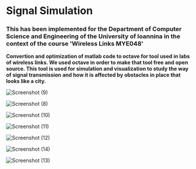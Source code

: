 # Signal Simulation
### This has been implemented for the Department of Computer Science and Engineering of the University of Ioannina in the context of the course 'Wireless Links ΜΥΕ048'

**Convertion and optimization of matlab code  to octave for tool used in labs of wireless links.
We used octave in order to make that tool free and open source. This tool is used for simulation
and visualization to study the way of signal transmission and how it is affected by obstacles in 
place that looks like a city.**


![Screenshot (9)](https://user-images.githubusercontent.com/56134761/210102985-aa47538a-8ef5-4f2c-b042-e955587fa1f3.png)

![Screenshot (8)](https://user-images.githubusercontent.com/56134761/210102995-f081b13d-fbf0-41fa-beb2-abd495d536ad.png)

![Screenshot (10)](https://user-images.githubusercontent.com/56134761/210103001-85ae9ea3-9516-4a31-bfc2-42d589b1b19b.png)

![Screenshot (11)](https://user-images.githubusercontent.com/56134761/210103008-c5662e3d-6c44-4de7-8e53-987fe4bcad4a.png)

![Screenshot (12)](https://user-images.githubusercontent.com/56134761/210103012-f317d1ae-0e05-4c15-994d-03c7e8873cef.png)

![Screenshot (14)](https://user-images.githubusercontent.com/56134761/210103137-33b60a3d-c270-4f15-ab8a-a8fccb4e0107.png)

![Screenshot (13)](https://user-images.githubusercontent.com/56134761/210103150-8ea13c5e-6376-4197-a6ed-30aa0bd6fd35.png)

